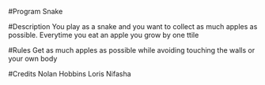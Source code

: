 #Program
Snake

#Description
You play as a snake and you want to collect as much apples as possible. Everytime you eat an apple you grow by one ttile

#Rules
Get as much apples as possible while avoiding touching the walls or your own body

#Credits
Nolan Hobbins
Loris Nifasha

